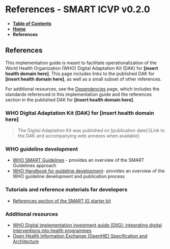 # References - SMART ICVP v0.2.0

* [**Table of Contents**](toc.md)
* [**Home**](index.md)
* **References**

## References

This implementation guide is meant to facilitate operationalization of the World Health Organization (WHO) Digital Adaptation Kit (DAK) for **[insert health domain here]**. This page includes links to the published DAK for **[insert health domain here]**, as well as a small subset of other references.

For additional resources, see the [Dependencies](dependencies.md) page, which includes the standards referenced in this implementation guide and the references section in the published DAK for **[insert health domain here]**.

### WHO Digital Adaptation Kit (DAK) for [insert health domain here]

> The Digital Adaptation Kit was published on [publication date]:[Link to the DAK and accompanying web annexes when available]

### WHO guideline development

* [WHO SMART Guidelines](https://www.who.int/teams/digital-health-and-innovation/smart-guidelines) - provides an overview of the SMART Guidelines approach
* [WHO Handbook for guideline development](https://www.who.int/publications/i/item/9789241548960)- provides an overview of the WHO guideline development and publication process

### Tutorials and reference materials for developers

* [References section of the SMART IG starter kit](https://worldhealthorganization.github.io/smart-ig-starter-kit/references.html#2)

### Additional resources

* [WHO Digital implementation investment guide (DIIG): integrating digital interventions into health programmes](https://www.who.int/publications/i/item/9789240010567)
* [Open Health Information Exchange (OpenHIE) Specification and Architecture](https://guides.ohie.org/arch-spec/architecture-specification/overview-of-the-architecture)

